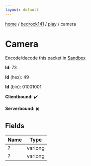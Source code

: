 ```yaml
---
layout: default
---
```


[home](/)  /  [bedrock141](/protocol/bedrock141)  /  [play](/protocol/bedrock141/play)  /  camera

# Camera

Encode/decode this packet in [Sandbox](../../../sandbox/bedrock141#Play.Camera)

**Id**: 73

**Id** (hex): 49

**Id** (bin): 01001001

**Clientbound**: ✔️

**Serverbound**: ✖️

## Fields

Name | Type
---|---
? | varlong
? | varlong
